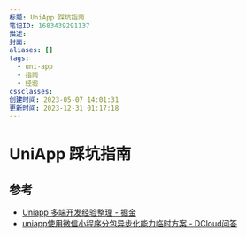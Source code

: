 ```yaml
---
标题: UniApp 踩坑指南
笔记ID: 1683439291137
描述: 
封面: 
aliases: []
tags:
  - uni-app
  - 指南
  - 经验
cssclasses: 
创建时间: 2023-05-07 14:01:31
更新时间: 2023-12-31 01:17:18
---
```


# UniApp 踩坑指南

## 参考

- [Uniapp 多端开发经验整理 - 掘金](https://juejin.cn/post/7138221718518595621)
- [uniapp使用微信小程序分包异步化能力临时方案 - DCloud问答](https://ask.dcloud.net.cn/article/39622)
